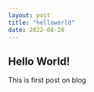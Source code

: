 ```yaml
---
layout: post
title: "helloworld"
date: 2022-08-20
---
```


## Hello World!
This is first post on blog
